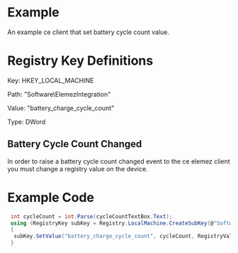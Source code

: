 #  Example
An example ce client that set battery cycle count value. 

# Registry Key Definitions
Key: HKEY_LOCAL_MACHINE

Path: "Software\ElemezIntegration"

Value: "battery_charge_cycle_count"

Type: DWord

## Battery Cycle Count Changed
In order to raise a battery cycle count changed event to the ce elemez client you must change a registry value on the device. 

# Example Code
``` c#
 int cycleCount = int.Parse(cycleCountTextBox.Text);
 using (RegistryKey subKey = Registry.LocalMachine.CreateSubKey(@"Software\elemezIntegration\"))
 {
  subKey.SetValue("battery_charge_cycle_count", cycleCount, RegistryValueKind.DWord);
 }
```        
